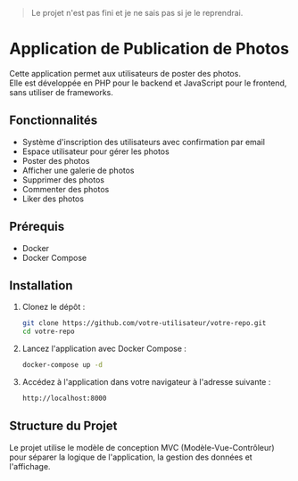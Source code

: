 > Le projet n'est pas fini et je ne sais pas si je le reprendrai. 

# Application de Publication de Photos

Cette application permet aux utilisateurs de poster des photos.  
Elle est développée en PHP pour le backend et JavaScript pour le frontend, sans utiliser de frameworks.

## Fonctionnalités

- Système d'inscription des utilisateurs avec confirmation par email
- Espace utilisateur pour gérer les photos
- Poster des photos
- Afficher une galerie de photos
- Supprimer des photos
- Commenter des photos
- Liker des photos
  
## Prérequis

- Docker
- Docker Compose

## Installation

1. Clonez le dépôt :
   ```bash
   git clone https://github.com/votre-utilisateur/votre-repo.git
   cd votre-repo
   ```
2. Lancez l'application avec Docker Compose :
   ```bash
   docker-compose up -d
   ```
3. Accédez à l'application dans votre navigateur à l'adresse suivante :
   ```bash
   http://localhost:8000
   ```
   
## Structure du Projet

Le projet utilise le modèle de conception MVC (Modèle-Vue-Contrôleur) pour séparer la logique de l'application, la gestion des données et l'affichage.
